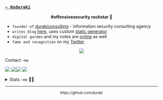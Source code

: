 ### [`~ 0xduraki`](https://twitter.com/0xduraki)

<b><p align="center">#offensivesecurity rockstar 🙈</p></b>

- `founder of` [durakiconsulting](https://durakiconsulting.com) - information security consulting agency
- `writes blog` [here](https://duraki.github.io), uses custom [static generator](https://github.com/duraki/duraki.github.io/#durakiblogdeviltux)
- `digital garden` and my notes are [online](https://notes.durakiconsulting.com) as well
- `fame and recognition` on my [Twitter](https://twitter.com/0xduraki)

<p align="center"><img src="https://github-profile-summary-cards.vercel.app/api/cards/profile-details?username=duraki&theme=github_dark"></p>

Contact `~me`

<a href="https://t.me/mepwnzu">![](https://img.shields.io/badge/Telegram-2CA5E0?style=for-the-badge&logo=telegram&logoColor=white)</a> <a href="https://twitter.com/0xduraki">![](https://img.shields.io/badge/Twitter-1DA1F2?style=for-the-badge&logo=twitter&logoColor=white)</a><a href="https://github.com/duraki">![](https://img.shields.io/badge/GitHub-100000?style=for-the-badge&logo=github&logoColor=white)</a> <a href="https://deviantart.com/iDn5">![](https://img.shields.io/badge/DeviantArt-05CC47?style=for-the-badge&logo=deviantart&logoColor=white)</a>


<details> 
<summary>Stats <code>~me</code> 🏄🏻</summary>
<p align="center"><img src="http://github-profile-summary-cards.vercel.app/api/cards/stats?username=duraki&theme=github_dark" /></p>
<p align="center"><img src="https://hits.seeyoufarm.com/api/count/incr/badge.svg?url=https%3A%2F%2Fgithub.com%2Fduraki1212%2Fhit-counter" /></p>
</details>

<hr>

<p align="center"><sub>https://github.com/duraki</sub></p>
